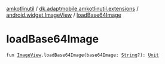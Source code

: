 [amkotlinutil](../../index.md) / [dk.adaptmobile.amkotlinutil.extensions](../index.md) / [android.widget.ImageView](index.md) / [loadBase64Image](load-base64-image.md)

# loadBase64Image

`fun `[`ImageView`](https://developer.android.com/reference/android/widget/ImageView.html)`.loadBase64Image(base64Image: `[`String`](https://kotlinlang.org/api/latest/jvm/stdlib/kotlin/-string/index.html)`?): `[`Unit`](https://kotlinlang.org/api/latest/jvm/stdlib/kotlin/-unit/index.html)